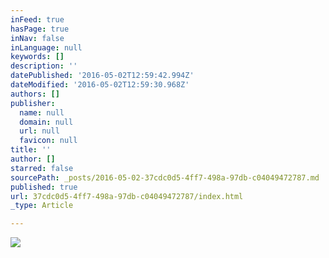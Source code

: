 ```yaml
---
inFeed: true
hasPage: true
inNav: false
inLanguage: null
keywords: []
description: ''
datePublished: '2016-05-02T12:59:42.994Z'
dateModified: '2016-05-02T12:59:30.968Z'
authors: []
publisher:
  name: null
  domain: null
  url: null
  favicon: null
title: ''
author: []
starred: false
sourcePath: _posts/2016-05-02-37cdc0d5-4ff7-498a-97db-c04049472787.md
published: true
url: 37cdc0d5-4ff7-498a-97db-c04049472787/index.html
_type: Article

---
```

![](https://the-grid-user-content.s3-us-west-2.amazonaws.com/4552bf02-a009-4cc7-8975-651bf4d65cc2.jpg)